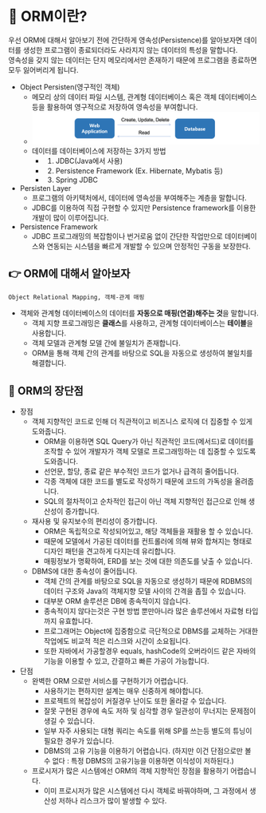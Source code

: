# 🤔 ORM이란?

우선 ORM에 대해서 알아보기 전에 간단하게 영속성(Persistence)를 알아보자면 데이터를 생성한 프로그램이 종료되더라도 사라지지 않는 데이터의 특성을 말합니다.  
영속성을 갖지 않는 데이터는 단지 메모리에서만 존재하기 때문에 프로그램을 종료하면 모두 잃어버리게 됩니다.

- Object Persisten(영구적인 객체)
  - 메모리 상의 데이터 파일 시스템, 관계형 데이터베이스 혹은 객체 데이터베이스 등을 활용하여 영구적으로 저장하여 영속성을 부여합니다.
  - ![Alt text](./img/Object%20Persistence.png)
  - 데이터를 데이터베이스에 저장하는 3가지 방법
    - 1. JDBC(Java에서 사용)
    - 2. Persistence Framework (Ex. Hibernate, Mybatis 등)
    - 3. Spring JDBC
- Persisten Layer
  - 프로그램의 아키택처에서, 데이터에 영속성을 부여해주는 계층을 말합니다.
  - JDBC를 이용하여 직접 구현할 수 있지만 Persistence framework를 이용한 개발이 많이 이루어집니다.
- Persistence Framework
  - JDBC 프로그래밍의 복잡함이나 번거로움 없이 간단한 작업만으로 데이터베이스와 연동되는 시스템을 빠르게 개발할 수 있으며 안정적인 구동을 보장한다.

## 👉 ORM에 대해서 알아보자

`Object Relational Mapping, 객체-관계 매핑`

- 객체와 관계형 데이터베이스의 데이터를 **자동으로 매핑(연결)해주는 것**을 말합니다.
  - 객체 지향 프로그래밍은 **클래스**를 사용하고, 관계형 데이터베이스는 **테이블**을 사용합니다.
  - 객체 모델과 관계형 모델 간에 불일치가 존재합니다.
  - ORM을 통해 객체 간의 관계를 바탕으로 SQL을 자동으로 생성하여 불일치를 해결합니다.

## 💬 ORM의 장단점

- 장점
  - 객체 지향적인 코드로 인해 더 직관적이고 비즈니스 로직에 더 집중할 수 있게 도와줍니다.
    - ORM을 이용하면 SQL Query가 아닌 직관적인 코드(메서드)로 데이터를 조작할 수 있어 개발자가 객체 모델로 프로그래밍하는 데 집중할 수 있도록 도와줍니다.
    - 선언문, 할당, 종료 같은 부수적인 코드가 없거나 급격히 줄어듭니다.
    - 각종 객체에 대한 코드를 별도로 작성하기 때문에 코드의 가독성을 올려줍니다.
    - SQL의 절차적이고 순차적인 접근이 아닌 객체 지향적인 접근으로 인해 생산성이 증가합니다.
  - 재사용 및 유지보수의 편리성이 증가합니다.
    - ORM은 독립적으로 작성되어있고, 해당 객체들을 재활용 할 수 있습니다.
    - 때문에 모델에서 가공된 데이터를 컨트롤러에 의해 뷰와 합쳐지는 형태로 디자인 패턴을 견고하게 다지는데 유리합니다.
    - 매핑정보가 명확하여, ERD를 보는 것에 대한 의존도를 낮출 수 있습니다.
  - DBMS에 대한 종속성이 줄어듭니다.
    - 객체 간의 관계를 바탕으로 SQL을 자동으로 생성하기 때문에 RDBMS의 데이터 구조와 Java의 객체지향 모델 사이의 간격을 좁힐 수 있습니다.
    - 대부분 ORM 솔루션은 DB에 종속적이지 않습니다.
    - 종속적이지 않다는것은 구현 방법 뿐만아니라 많은 솔루션에서 자료형 타입까지 유효합니다.
    - 프로그래머는 Object에 집중함으로 극단적으로 DBMS를 교체하는 거대한 작업에도 비교적 적은 리스크와 시간이 소요됩니다.
    - 또한 자바에서 가공할경우 equals, hashCode의 오버라이드 같은 자바의 기능을 이용할 수 있고, 간결하고 빠른 가공이 가능합니다.
- 단점
  - 완벽한 ORM 으로만 서비스를 구현하기가 어렵습니다.
    - 사용하기는 편하지만 설계는 매우 신중하게 해야합니다.
    - 프로젝트의 복잡성이 커질경우 난이도 또한 올라갈 수 있습니다.
    - 잘못 구현된 경우에 속도 저하 및 심각할 경우 일관성이 무너지는 문제점이 생길 수 있습니다.
    - 일부 자주 사용되는 대형 쿼리는 속도를 위해 SP를 쓰는등 별도의 튜닝이 필요한 경우가 있습니다.
    - DBMS의 고유 기능을 이용하기 어렵습니다. (하지만 이건 단점으로만 볼 수 없다 : 특정 DBMS의 고유기능을 이용하면 이식성이 저하된다.)
  - 프로시저가 많은 시스템에선 ORM의 객체 지향적인 장점을 활용하기 어렵습니다.
    - 이미 프로시저가 많은 시스템에선 다시 객체로 바꿔야하며, 그 과정에서 생산성 저하나 리스크가 많이 발생할 수 있다.
